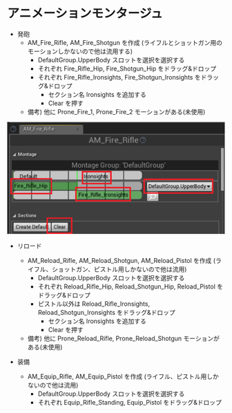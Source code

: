 # アニメーションモンタージュ
* 発砲
    * AM_Fire_Rifle, AM_Fire_Shotgun を作成 (ライフルとショットガン用のモーションしかないので他は流用する)
        * DefaultGroup.UpperBody スロットを選択を選択する
        * それぞれ Fire_Rifle_Hip, Fire_Shotgun_Hip をドラッグ&ドロップ
        * それぞれ Fire_Rifle_Ironsights, Fire_Shotgun_Ironsights をドラッグ&ドロップ
            * セクション名 Ironsights を追加する
            * Clear を押す
    * 備考) 他に Prone_Fire_1, Prone_Fire_2 モーションがある(未使用)

![画像](AnimMontage_Fire.png)
    

* リロード
    * AM_Reload_Rifle, AM_Reload_Shotgun, AM_Reload_Pistol を作成 (ライフル、ショットガン、ピストル用しかないので他は流用)
        * DefaultGroup.UpperBody スロットを選択を選択する
        * それぞれ Reload_Rifle_Hip, Reload_Shotgun_Hip, Reload_Pistol をドラッグ&ドロップ
        * ピストル以外は Reload_Rifle_Ironsights, Reload_Shotgun_Ironsights をドラッグ&ドロップ
            * セクション名 Ironsights を追加する
            * Clear を押す
    * 備考) 他に Prone_Reload_Rifle, Prone_Reload_Shotgun モーションがある(未使用)

* 装備
    * AM_Equip_Rifle, AM_Equip_Pistol を作成 (ライフル、ピストル用しかないので他は流用)
        * DefaultGroup.UpperBody スロットを選択を選択する
        * それぞれ Equip_Rifle_Standing, Equip_Pistol をドラッグ&ドロップ
